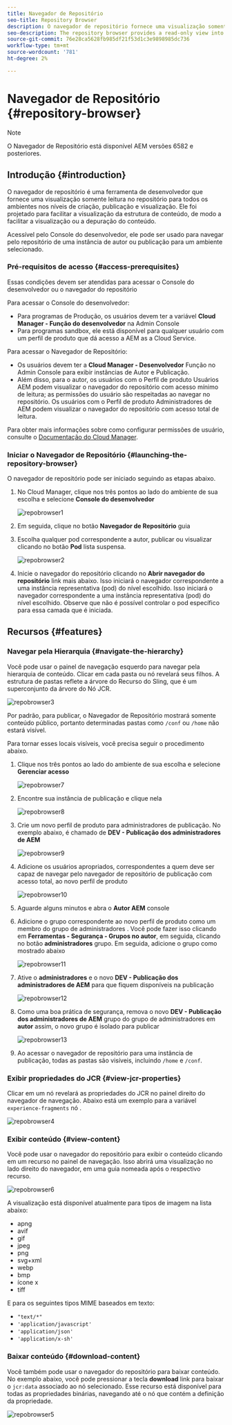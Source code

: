 ```yaml
---
title: Navegador de Repositório
seo-title: Repository Browser
description: O navegador de repositório fornece uma visualização somente leitura no repositório para todos os ambientes nos níveis de criação, publicação e visualização.
seo-description: The repository browser provides a read-only view into the repository for all environments on author, publish, and preview tiers.
source-git-commit: 76e28ca5628fb985df21f53d1c3e9898985dc736
workflow-type: tm+mt
source-wordcount: '781'
ht-degree: 2%

---
```



# Navegador de Repositório {#repository-browser}

>[!NOTE]
>
>O Navegador de Repositório está disponível AEM versões 6582 e posteriores.

## Introdução {#introduction}

O navegador de repositório é uma ferramenta de desenvolvedor que fornece uma visualização somente leitura no repositório para todos os ambientes nos níveis de criação, publicação e visualização. Ele foi projetado para facilitar a visualização da estrutura de conteúdo, de modo a facilitar a visualização ou a depuração do conteúdo.

Acessível pelo Console do desenvolvedor, ele pode ser usado para navegar pelo repositório de uma instância de autor ou publicação para um ambiente selecionado.

### Pré-requisitos de acesso {#access-prerequisites}

Essas condições devem ser atendidas para acessar o Console do desenvolvedor ou o navegador do repositório

Para acessar o Console do desenvolvedor:

* Para programas de Produção, os usuários devem ter a variável **Cloud Manager - Função do desenvolvedor** na Admin Console
* Para programas sandbox, ele está disponível para qualquer usuário com um perfil de produto que dá acesso a AEM as a Cloud Service.

Para acessar o Navegador de Repositório:

* Os usuários devem ter a **Cloud Manager - Desenvolvedor** Função no Admin Console para exibir instâncias de Autor e Publicação.
* Além disso, para o autor, os usuários com o Perfil de produto Usuários AEM podem visualizar o navegador do repositório com acesso mínimo de leitura; as permissões do usuário são respeitadas ao navegar no repositório. Os usuários com o Perfil de produto Administradores de AEM podem visualizar o navegador do repositório com acesso total de leitura.

Para obter mais informações sobre como configurar permissões de usuário, consulte o [Documentação do Cloud Manager](https://experienceleague.adobe.com/docs/experience-manager-cloud-manager/using/requirements/setting-up-users-and-roles.html).

### Iniciar o Navegador de Repositório {#launching-the-repository-browser}

O navegador de repositório pode ser iniciado seguindo as etapas abaixo.

1. No Cloud Manager, clique nos três pontos ao lado do ambiente de sua escolha e selecione **Console do desenvolvedor**

   ![repobrowser1](/help/implementing/developing/tools/assets/repobrowser1.png)

1. Em seguida, clique no botão **Navegador de Repositório** guia
1. Escolha qualquer pod correspondente a autor, publicar ou visualizar clicando no botão **Pod** lista suspensa.

   ![repobrowser2](/help/implementing/developing/tools/assets/repobrowser2.png)

1. Inicie o navegador do repositório clicando no **Abrir navegador do repositório** link mais abaixo. Isso iniciará o navegador correspondente a uma instância representativa (pod) do nível escolhido. Isso iniciará o navegador correspondente a uma instância representativa (pod) do nível escolhido. Observe que não é possível controlar o pod específico para essa camada que é iniciada.

## Recursos {#features}

### Navegar pela Hierarquia {#navigate-the-hierarchy}

Você pode usar o painel de navegação esquerdo para navegar pela hierarquia de conteúdo. Clicar em cada pasta ou nó revelará seus filhos. A estrutura de pastas reflete a árvore do Recurso do Sling, que é um superconjunto da árvore do Nó JCR.

![repobrowser3](/help/implementing/developing/tools/assets/repobrowser3.png)

Por padrão, para publicar, o Navegador de Repositório mostrará somente conteúdo público, portanto determinadas pastas como `/conf` ou `/home` não estará visível.

Para tornar esses locais visíveis, você precisa seguir o procedimento abaixo.

1. Clique nos três pontos ao lado do ambiente de sua escolha e selecione **Gerenciar acesso**

   ![repobrowser7](/help/implementing/developing/tools/assets/repobrowser7.png)

1. Encontre sua instância de publicação e clique nela

   ![repobrowser8](/help/implementing/developing/tools/assets/repobrowser8.png)

1. Crie um novo perfil de produto para administradores de publicação. No exemplo abaixo, é chamado de **DEV - Publicação dos administradores de AEM**

   ![repobrowser9](/help/implementing/developing/tools/assets/repobrowser9.png)

1. Adicione os usuários apropriados, correspondentes a quem deve ser capaz de navegar pelo navegador de repositório de publicação com acesso total, ao novo perfil de produto

   ![repobrowser10](/help/implementing/developing/tools/assets/repobrowser10.png)

1. Aguarde alguns minutos e abra o **Autor AEM** console
1. Adicione o grupo correspondente ao novo perfil de produto como um membro do grupo de administradores . Você pode fazer isso clicando em **Ferramentas - Segurança - Grupos no autor**, em seguida, clicando no botão **administradores** grupo. Em seguida, adicione o grupo como mostrado abaixo

   ![repobrowser11](/help/implementing/developing/tools/assets/repobrowser11.png)

1. Ative o **administradores** e o novo **DEV - Publicação dos administradores de AEM** para que fiquem disponíveis na publicação

   ![repobrowser12](/help/implementing/developing/tools/assets/repobrowser12.png)

1. Como uma boa prática de segurança, remova o novo **DEV - Publicação dos administradores de AEM** grupo do grupo de administradores em **autor** assim, o novo grupo é isolado para publicar

   ![repobrowser13](/help/implementing/developing/tools/assets/repobrowser13.png)

1. Ao acessar o navegador de repositório para uma instância de publicação, todas as pastas são visíveis, incluindo `/home` e `/conf`.

### Exibir propriedades do JCR {#view-jcr-properties}

Clicar em um nó revelará as propriedades do JCR no painel direito do navegador de navegação. Abaixo está um exemplo para a variável `experience-fragments` nó .

![repobrowser4](/help/implementing/developing/tools/assets/repobrowser41.png)

### Exibir conteúdo {#view-content}

Você pode usar o navegador do repositório para exibir o conteúdo clicando em um recurso no painel de navegação. Isso abrirá uma visualização no lado direito do navegador, em uma guia nomeada após o respectivo recurso.

![repobrowser6](/help/implementing/developing/tools/assets/repobrowser61.png)

A visualização está disponível atualmente para tipos de imagem na lista abaixo:

* apng
* avif
* gif
* jpeg
* png
* svg+xml
* webp
* bmp
* ícone x
* tiff

E para os seguintes tipos MIME baseados em texto:

* `"text/*"`
* `'application/javascript'`
* `'application/json'`
* `'application/x-sh'`

### Baixar conteúdo {#download-content}

Você também pode usar o navegador do repositório para baixar conteúdo. No exemplo abaixo, você pode pressionar a tecla **download** link para baixar o `jcr:data` associado ao nó selecionado. Esse recurso está disponível para todas as propriedades binárias, navegando até o nó que contém a definição da propriedade.

![repobrowser5](/help/implementing/developing/tools/assets/repobrowser52.png)
